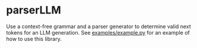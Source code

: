 # parserLLM

Use a context-free grammar and a parser generator to determine valid next tokens for an LLM generation. See [examples/example.py](examples/example.py) for an example of how to use this library.
